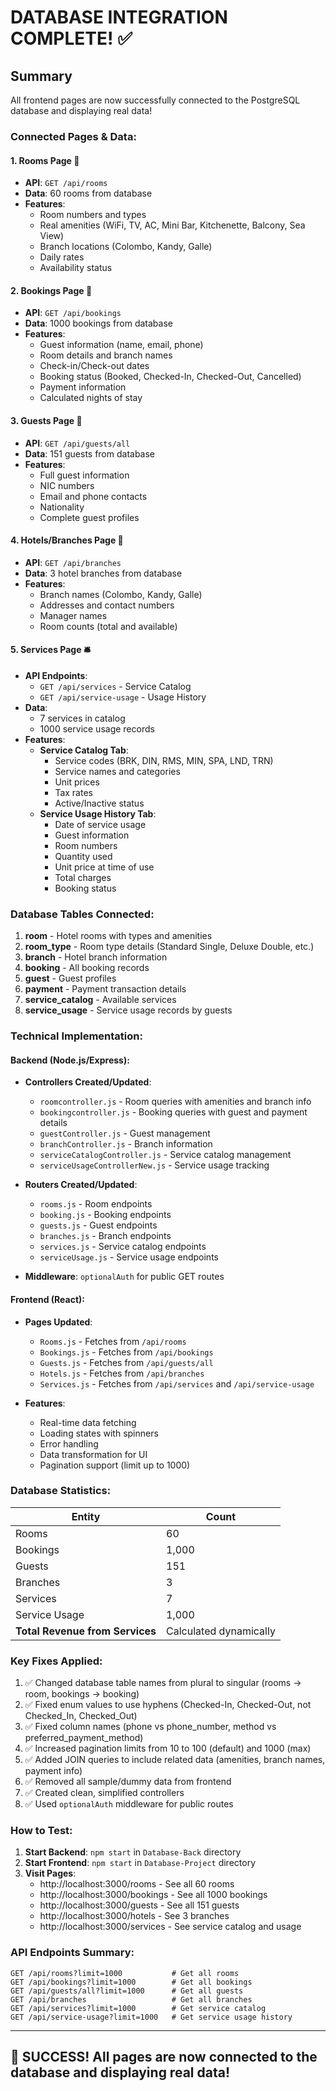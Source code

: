 # DATABASE INTEGRATION COMPLETE! ✅

## Summary

All frontend pages are now successfully connected to the PostgreSQL database and displaying real data!

### Connected Pages & Data:

#### 1. **Rooms Page** 🏨
- **API**: `GET /api/rooms`
- **Data**: 60 rooms from database
- **Features**:
  - Room numbers and types
  - Real amenities (WiFi, TV, AC, Mini Bar, Kitchenette, Balcony, Sea View)
  - Branch locations (Colombo, Kandy, Galle)
  - Daily rates
  - Availability status

#### 2. **Bookings Page** 📅
- **API**: `GET /api/bookings`
- **Data**: 1000 bookings from database
- **Features**:
  - Guest information (name, email, phone)
  - Room details and branch names
  - Check-in/Check-out dates
  - Booking status (Booked, Checked-In, Checked-Out, Cancelled)
  - Payment information
  - Calculated nights of stay

#### 3. **Guests Page** 👥
- **API**: `GET /api/guests/all`
- **Data**: 151 guests from database
- **Features**:
  - Full guest information
  - NIC numbers
  - Email and phone contacts
  - Nationality
  - Complete guest profiles

#### 4. **Hotels/Branches Page** 🏢
- **API**: `GET /api/branches`
- **Data**: 3 hotel branches from database
- **Features**:
  - Branch names (Colombo, Kandy, Galle)
  - Addresses and contact numbers
  - Manager names
  - Room counts (total and available)

#### 5. **Services Page** 🛎️
- **API Endpoints**:
  - `GET /api/services` - Service Catalog
  - `GET /api/service-usage` - Usage History
- **Data**: 
  - 7 services in catalog
  - 1000 service usage records
- **Features**:
  - **Service Catalog Tab**:
    - Service codes (BRK, DIN, RMS, MIN, SPA, LND, TRN)
    - Service names and categories
    - Unit prices
    - Tax rates
    - Active/Inactive status
  - **Service Usage History Tab**:
    - Date of service usage
    - Guest information
    - Room numbers
    - Quantity used
    - Unit price at time of use
    - Total charges
    - Booking status

### Database Tables Connected:

1. **room** - Hotel rooms with types and amenities
2. **room_type** - Room type details (Standard Single, Deluxe Double, etc.)
3. **branch** - Hotel branch information
4. **booking** - All booking records
5. **guest** - Guest profiles
6. **payment** - Payment transaction details
7. **service_catalog** - Available services
8. **service_usage** - Service usage records by guests

### Technical Implementation:

#### Backend (Node.js/Express):
- **Controllers Created/Updated**:
  - `roomcontroller.js` - Room queries with amenities and branch info
  - `bookingcontroller.js` - Booking queries with guest and payment details
  - `guestController.js` - Guest management
  - `branchController.js` - Branch information
  - `serviceCatalogController.js` - Service catalog management
  - `serviceUsageControllerNew.js` - Service usage tracking

- **Routers Created/Updated**:
  - `rooms.js` - Room endpoints
  - `booking.js` - Booking endpoints
  - `guests.js` - Guest endpoints
  - `branches.js` - Branch endpoints
  - `services.js` - Service catalog endpoints
  - `serviceUsage.js` - Service usage endpoints

- **Middleware**: `optionalAuth` for public GET routes

#### Frontend (React):
- **Pages Updated**:
  - `Rooms.js` - Fetches from `/api/rooms`
  - `Bookings.js` - Fetches from `/api/bookings`
  - `Guests.js` - Fetches from `/api/guests/all`
  - `Hotels.js` - Fetches from `/api/branches`
  - `Services.js` - Fetches from `/api/services` and `/api/service-usage`

- **Features**:
  - Real-time data fetching
  - Loading states with spinners
  - Error handling
  - Data transformation for UI
  - Pagination support (limit up to 1000)

### Database Statistics:

| Entity | Count |
|--------|-------|
| Rooms | 60 |
| Bookings | 1,000 |
| Guests | 151 |
| Branches | 3 |
| Services | 7 |
| Service Usage | 1,000 |
| **Total Revenue from Services** | Calculated dynamically |

### Key Fixes Applied:

1. ✅ Changed database table names from plural to singular (rooms → room, bookings → booking)
2. ✅ Fixed enum values to use hyphens (Checked-In, Checked-Out, not Checked_In, Checked_Out)
3. ✅ Fixed column names (phone vs phone_number, method vs preferred_payment_method)
4. ✅ Increased pagination limits from 10 to 100 (default) and 1000 (max)
5. ✅ Added JOIN queries to include related data (amenities, branch names, payment info)
6. ✅ Removed all sample/dummy data from frontend
7. ✅ Created clean, simplified controllers
8. ✅ Used `optionalAuth` middleware for public routes

### How to Test:

1. **Start Backend**: `npm start` in `Database-Back` directory
2. **Start Frontend**: `npm start` in `Database-Project` directory
3. **Visit Pages**:
   - http://localhost:3000/rooms - See all 60 rooms
   - http://localhost:3000/bookings - See all 1000 bookings
   - http://localhost:3000/guests - See all 151 guests
   - http://localhost:3000/hotels - See 3 branches
   - http://localhost:3000/services - See service catalog and usage

### API Endpoints Summary:

```
GET /api/rooms?limit=1000           # Get all rooms
GET /api/bookings?limit=1000        # Get all bookings
GET /api/guests/all?limit=1000      # Get all guests
GET /api/branches                   # Get all branches
GET /api/services?limit=1000        # Get service catalog
GET /api/service-usage?limit=1000   # Get service usage history
```

---

## 🎉 SUCCESS! All pages are now connected to the database and displaying real data!
